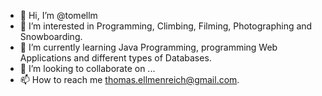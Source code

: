 - 👋 Hi, I’m @tomellm
- 👀 I’m interested in Programming, Climbing, Filming, Photographing and Snowboarding.
- 🌱 I’m currently learning Java Programming, programming Web Applications and different types of Databases.
- 💞️ I’m looking to collaborate on ...
- 📫 How to reach me thomas.ellmenreich@gmail.com.

<!---
tomellm/tomellm is a ✨ special ✨ repository because its `README.md` (this file) appears on your GitHub profile.
You can click the Preview link to take a look at your changes.
--->
